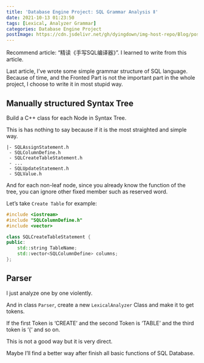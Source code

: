 ```yaml
---
title: 'Database Engine Project: SQL Grammar Analysis Ⅱ'
date: 2021-10-13 01:23:50
tags: [Lexical, Analyzer Grammar]
categories: Database Engine Project
postImage: https://cdn.jsdelivr.net/gh/dyingdown/img-host-repo/Blog/post20211020114851.jpg
---
```


Recommend article: “精读《手写SQL编译器》”. I learned to write from this article.

<!--more-->

Last article, I’ve wrote some simple grammar structure of SQL language. Because of time, and the Fronted Part is not the important part in the whole project, I choose to write it in most stupid way.

## Manually structured Syntax Tree

Build a C++ class for each Node in Syntax Tree.

This is has nothing to say because if it is the most straighted and simple way.

```
|- SQLAssignStatement.h
 - SQLColumnDefine.h
 - SQLCreateTableStatement.h
 - ...
 - SQLUpdateStatement.h
 - SQLValue.h
```

And for each non-leaf node, since you already know the function of the tree, you can ignore other fixed member such as reserved word.

Let’s take `Create Table` for example:

```C++
#include <iostream>
#include "SQLColumnDefine.h"
#include <vector>

class SQLCreateTableStatement {
public:
    std::string TableName;
    std::vector<SQLColumnDefine> columns;
};
```

## Parser

I just analyze one by one violently.

And in class `Parser`, create a new `LexicalAnalyzer` Class and make it to get tokens.

If the first Token is ‘CREATE’ and the second Token is ‘TABLE’ and the third token is ‘{‘ and so on.

This is not a good way but it is very direct.

Maybe I’ll find a better way after finish all basic functions of SQL Database.